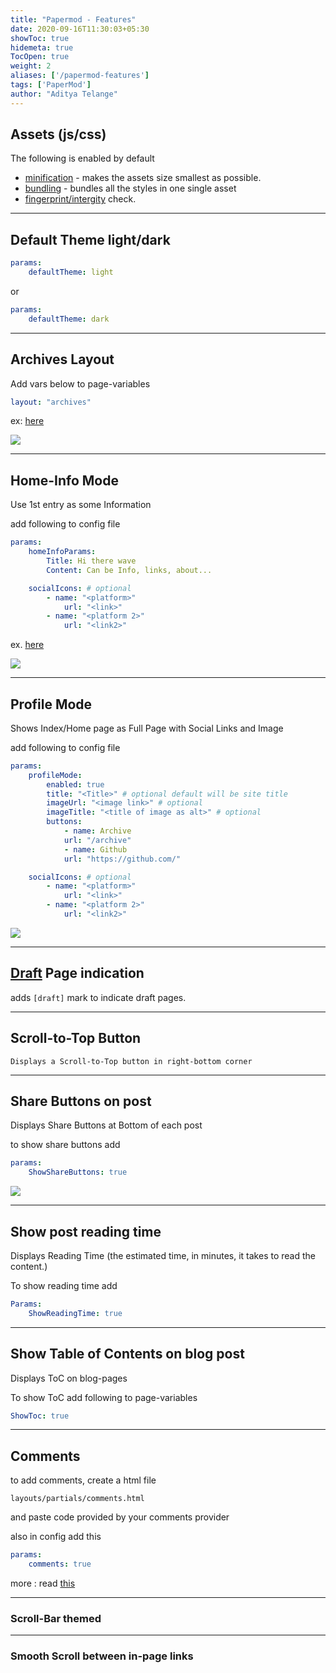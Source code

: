 ```yaml
---
title: "Papermod - Features"
date: 2020-09-16T11:30:03+05:30
showToc: true
hidemeta: true
TocOpen: true
weight: 2
aliases: ['/papermod-features']
tags: ['PaperMod']
author: "Aditya Telange"
---
```


## Assets (js/css)
The following is enabled by default
- [minification](https://gohugo.io/hugo-pipes/minification/) - makes the assets size smallest as possible.
- [bundling](https://gohugo.io/hugo-pipes/bundling/) - bundles all the styles in one single asset
- [fingerprint/intergity](https://gohugo.io/hugo-pipes/fingerprint/) check.

---

## Default Theme light/dark

```yml
params:
    defaultTheme: light
```

or

```yml
params:
    defaultTheme: dark
```
---

## Archives Layout

Add vars below to page-variables

```yml
layout: "archives"
```
ex: [here](https://raw.githubusercontent.com/adityatelange/hugo-PaperMod/exampleSite/content/archives.md)

![](https://i.ibb.co/cNWc7GZ/paper-mod-archives.png)

---

## Home-Info Mode

Use 1st entry as some Information

add following to config file
```yml
params:
    homeInfoParams:
        Title: Hi there wave
        Content: Can be Info, links, about...

    socialIcons: # optional
        - name: "<platform>"
            url: "<link>"
        - name: "<platform 2>"
            url: "<link2>"
```

ex. [here](https://github.com/adityatelange/hugo-PaperMod/blob/exampleSite/config.toml#L14)

![](https://i.ibb.co/zsq6fLr/papermod-homeinfo.png)

---

## Profile Mode

Shows Index/Home page as Full Page with Social Links and Image

add following to config file

```yml
params:
    profileMode:
        enabled: true
        title: "<Title>" # optional default will be site title
        imageUrl: "<image link>" # optional
        imageTitle: "<title of image as alt>" # optional
        buttons:
            - name: Archive
            url: "/archive"
            - name: Github
            url: "https://github.com/"

    socialIcons: # optional
        - name: "<platform>"
            url: "<link>"
        - name: "<platform 2>"
            url: "<link2>"
```

![](https://i.ibb.co/K0HVPBd/paper-mod-profilemode.png)

---

## [Draft](https://gohugo.io/getting-started/usage/#draft-future-and-expired-content) Page indication

adds `[draft]` mark to indicate draft pages.

---

## Scroll-to-Top Button
    Displays a Scroll-to-Top button in right-bottom corner

---

## Share Buttons on post

Displays Share Buttons at Bottom of each post

to show share buttons add
```yml
params:
    ShowShareButtons: true
```

![](https://i.ibb.co/sPN8bgd/paper-mod-share-butons.png)

---

## Show post reading time

Displays Reading Time (the estimated time, in minutes, it takes to read the content.)

To show reading time add
```yml
Params:
    ShowReadingTime: true
```

---

## Show Table of Contents on blog post

Displays ToC on blog-pages

To show ToC add following to page-variables
```yml
ShowToc: true
```

---

## Comments

to add comments, create a html file

`layouts/partials/comments.html`

and paste code provided by your comments provider

also in config add this
```yml
params:
    comments: true
```

more : read [this](https://gohugo.io/content-management/comments/)

---

### Scroll-Bar themed

---

### Smooth Scroll between in-page links
